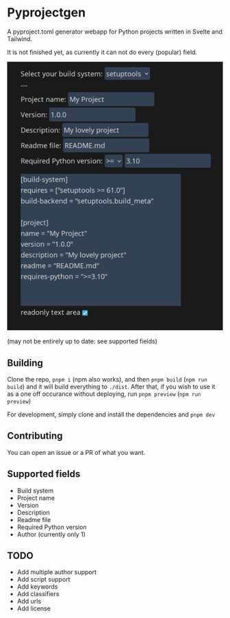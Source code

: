 # Pyprojectgen

A pyproject.toml generator webapp for Python projects written in Svelte and Tailwind.

It is not finished yet, as currently it can not do every (popular) field.

![screenshot of the pyprojectgen ui](assets/readmescreenshot.png)

(may not be entirely up to date: see supported fields)

## Building

Clone the repo, `pnpm i` (npm also works), and then `pnpm build` (`npm run build`) and it will build everything to `./dist`. After that, if you wish to use it as a one off occurance without deploying, run `pnpm preview` (`npm run preview`)

For development, simply clone and install the dependencies and `pnpm dev`

## Contributing

You can open an issue or a PR of what you want.

## Supported fields
- Build system
- Project name
- Version
- Description
- Readme file
- Required Python version
- Author (currently only 1)

## TODO
- Add multiple author support
- Add script support
- Add keywords
- Add classifiers
- Add urls
- Add license
